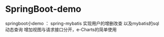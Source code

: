 # SpringBoot-demo
springboot小demo ：
spring-mybatis
实现用户的增删改查 以及mybatis的sql动态查询
增加视图与请求接口分开，e-Charts的简单使用

